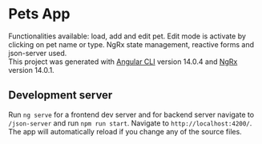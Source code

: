 # Pets App

Functionalities available: load, add and edit pet. Edit mode is activate by clicking on pet name or type. NgRx state management, reactive forms and json-server used.  
This project was generated with [Angular CLI](https://github.com/angular/angular-cli) version 14.0.4 and
[NgRx](https://ngrx.io/) version 14.0.1.

## Development server

Run `ng serve` for a frontend dev server and for backend server navigate to `/json-server` and run `npm run start`. Navigate to `http://localhost:4200/`. The app will automatically reload if you change any of the source files.
 
